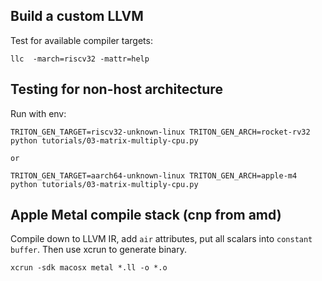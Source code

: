 ## Build a custom LLVM

Test for available compiler targets:

```script
llc  -march=riscv32 -mattr=help
```

## Testing for non-host architecture

Run with env:

```script
TRITON_GEN_TARGET=riscv32-unknown-linux TRITON_GEN_ARCH=rocket-rv32 python tutorials/03-matrix-multiply-cpu.py

or

TRITON_GEN_TARGET=aarch64-unknown-linux TRITON_GEN_ARCH=apple-m4 python tutorials/03-matrix-multiply-cpu.py
```

## Apple Metal compile stack (cnp from amd)

Compile down to LLVM IR, add `air` attributes, put all scalars into `constant buffer`.
Then use xcrun to generate binary.

```
xcrun -sdk macosx metal *.ll -o *.o
```

